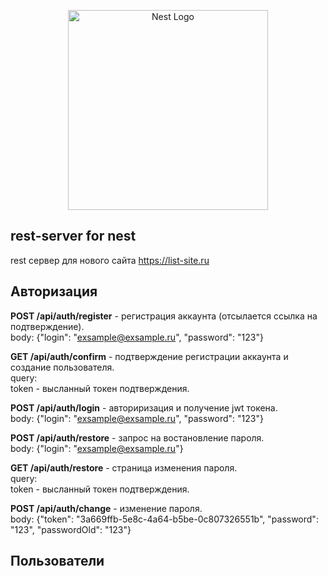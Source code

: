 <p align="center">
  <a href="http://nestjs.com/" target="blank"><img src="https://nestjs.com/img/logo_text.svg" width="320" alt="Nest Logo" /></a>
</p>

## rest-server for nest

rest сервер для нового сайта https://list-site.ru

## Авторизация

**POST /api/auth/register** - регистрация аккаунта (отсылается ссылка на подтверждение).  
body: {"login": "exsample@exsample.ru", "password": "123"}

**GET /api/auth/confirm** - подтверждение регистрации аккаунта и создание пользователя.  
query:  
  token - высланный токен подтверждения.

**POST /api/auth/login** - авториризация и получение jwt токена.  
body: {"login": "exsample@exsample.ru", "password": "123"}

**POST /api/auth/restore** - запрос на востановление пароля.  
body: {"login": "exsample@exsample.ru"}

**GET /api/auth/restore** - страница изменения пароля.  
query:  
token - высланный токен подтверждения.

**POST /api/auth/change** - изменение пароля.  
body: {"token": "3a669ffb-5e8c-4a64-b5be-0c807326551b", "password": "123", "passwordOld": "123"}
## Пользователи

